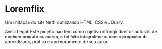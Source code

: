 # Loremflix
Um imitação do site Netflix utilizando HTML, CSS e JQuery.

Aviso Legal: Este projeto não tem como objetivo infringir direitos autorais de nenhum produto ou marca, e foi feito integralmente com o propósito de aprendizado, prática e aprimoramento de seu autor.
